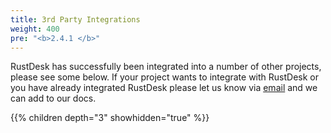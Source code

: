 ```yaml
---
title: 3rd Party Integrations
weight: 400
pre: "<b>2.4.1 </b>"
---
```


RustDesk has successfully been integrated into a number of other projects, please see some below. If your project wants to integrate with RustDesk or you have already integrated RustDesk please let us know via [email](mailto:support@rustdesk.com) and we can add to our docs.

{{% children depth="3" showhidden="true" %}}
